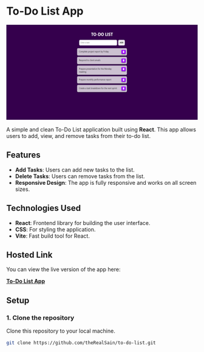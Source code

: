 # To-Do List App

![Demo Screenshot](https://github.com/theRealSain/to-do-list/blob/main/public/page.png)

A simple and clean To-Do List application built using **React**. This app allows users to add, view, and remove tasks from their to-do list.

## Features

- **Add Tasks**: Users can add new tasks to the list.
- **Delete Tasks**: Users can remove tasks from the list.
- **Responsive Design**: The app is fully responsive and works on all screen sizes.

## Technologies Used

- **React**: Frontend library for building the user interface.
- **CSS**: For styling the application.
- **Vite**: Fast build tool for React.

## Hosted Link

You can view the live version of the app here:

[**To-Do List App**](https://therealsain.github.io/to-do-list/)

## Setup

### 1. Clone the repository

Clone this repository to your local machine.

```bash
git clone https://github.com/theRealSain/to-do-list.git
